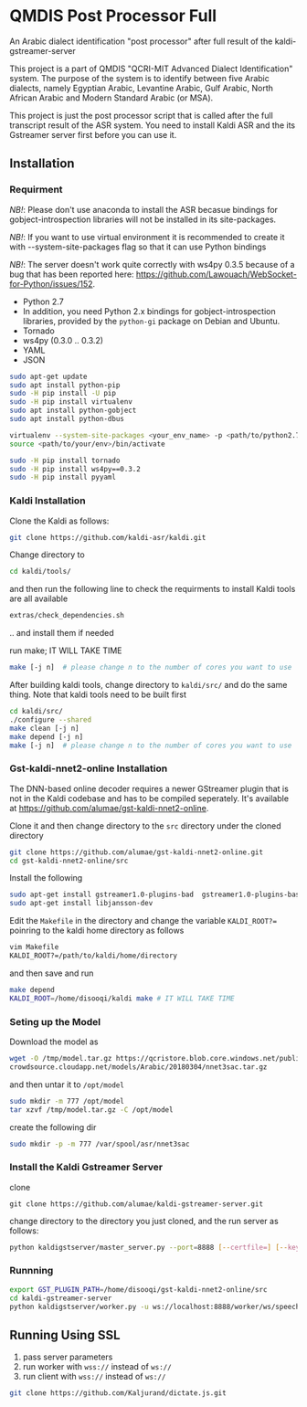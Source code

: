 # QMDIS Post Processor Full

An Arabic dialect identification "post processor" after full result of the kaldi-gstreamer-server

This project is a part of QMDIS "QCRI-MIT Advanced Dialect Identification" system. The purpose of the system is to identify between five Arabic dialects, namely Egyptian Arabic, Levantine Arabic, Gulf Arabic, North African Arabic and Modern Standard Arabic (or MSA). 

This project is just the post processor script that is called after the full transcript result of the ASR system. You need to install Kaldi ASR and the its Gstreamer server first before you can use it.  



Installation
------------

### Requirment
*NB!*: Please don't use anaconda to install the ASR becasue bindings for gobject-introspection libraries will not be installed in its site-packages.

*NB!*: If you want to use virtual environment it is recommended to create it with --system-site-packages flag so that it can use Python bindings

*NB!*: The server doesn't work quite correctly with ws4py 0.3.5 because of a bug that has been reported here: https://github.com/Lawouach/WebSocket-for-Python/issues/152.
* Python 2.7
* In addition, you need Python 2.x bindings for gobject-introspection libraries, provided by the `python-gi`
package on Debian and Ubuntu.
* Tornado 
* ws4py (0.3.0 .. 0.3.2)
* YAML
* JSON


```bash
sudo apt-get update
sudo apt install python-pip
sudo -H pip install -U pip
sudo -H pip install virtualenv
sudo apt install python-gobject
sudo apt install python-dbus
```

```bash
virtualenv --system-site-packages <your_env_name> -p <path/to/python2.7>
source <path/to/your/env>/bin/activate

sudo -H pip install tornado
sudo -H pip install ws4py==0.3.2
sudo -H pip install pyyaml
```
### Kaldi Installation
Clone the Kaldi as follows:
```bash
git clone https://github.com/kaldi-asr/kaldi.git
```
Change directory to
```bash
cd kaldi/tools/
```
and then run the following line to check the requirments to install Kaldi tools are all available
```bash
extras/check_dependencies.sh
```
.. and install them if needed

run make; IT WILL TAKE TIME 
```bash
make [-j n]  # please change n to the number of cores you want to use
```
After building kaldi tools, change directory to `kaldi/src/` and do the same thing. Note that kaldi tools need to be built first
```bash
cd kaldi/src/
./configure --shared
make clean [-j n] 
make depend [-j n] 
make [-j n]  # please change n to the number of cores you want to use
```
### Gst-kaldi-nnet2-online Installation
The DNN-based online decoder requires a newer GStreamer plugin that is not in the Kaldi codebase and has to be compiled seperately. It's available at https://github.com/alumae/gst-kaldi-nnet2-online. 

Clone it and then change directory to the `src` directory under the cloned directory
```bash
git clone https://github.com/alumae/gst-kaldi-nnet2-online.git
cd gst-kaldi-nnet2-online/src
```

Install the following
```bash
sudo apt-get install gstreamer1.0-plugins-bad  gstreamer1.0-plugins-base gstreamer1.0-plugins-good  gstreamer1.0-pulseaudio  gstreamer1.0-plugins-ugly  gstreamer1.0-tools libgstreamer1.0-dev
sudo apt-get install libjansson-dev
```

Edit the `Makefile` in the directory and change the variable `KALDI_ROOT?=` poinring to the kaldi home directory as follows
```bash
vim Makefile
KALDI_ROOT?=/path/to/kaldi/home/directory
```

and then save and run
```bash
make depend
KALDI_ROOT=/home/disooqi/kaldi make # IT WILL TAKE TIME 
```
### Seting up the Model
Download the model as
```bash
wget -O /tmp/model.tar.gz https://qcristore.blob.core.windows.net/public/asrlive/models/arabic/nnet3sac.tar.gz
crowdsource.cloudapp.net/models/Arabic/20180304/nnet3sac.tar.gz
```

and then untar it to `/opt/model`
```bash
sudo mkdir -m 777 /opt/model
tar xzvf /tmp/model.tar.gz -C /opt/model
```
create the following dir
```bash
sudo mkdir -p -m 777 /var/spool/asr/nnet3sac
```
### Install the Kaldi Gstreamer Server
clone 
```
git clone https://github.com/alumae/kaldi-gstreamer-server.git
```
change directory to the directory you just cloned, and the run server as follows:
```bash
python kaldigstserver/master_server.py --port=8888 [--certfile=] [--keyfile=]
```
### Runnning
```bash
export GST_PLUGIN_PATH=/home/disooqi/gst-kaldi-nnet2-online/src
cd kaldi-gstreamer-server
python kaldigstserver/worker.py -u ws://localhost:8888/worker/ws/speech -c /opt/model/model.yaml
````
Running Using SSL
----------------
1) pass server parameters
2) run worker with `wss://` instead of `ws://`
3) run client with `wss://` instead of `ws://`


```bash
git clone https://github.com/Kaljurand/dictate.js.git
```
